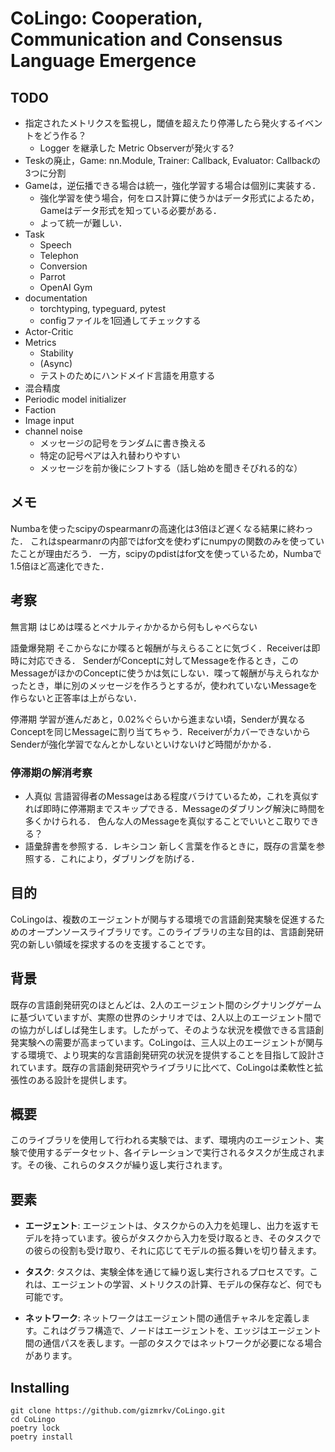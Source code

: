 # CoLingo: Cooperation, Communication and Consensus Language Emergence

## TODO
- 指定されたメトリクスを監視し，閾値を超えたり停滞したら発火するイベントをどう作る？
  - Logger を継承した Metric Observerが発火する?
- Teskの廃止，Game: nn.Module, Trainer: Callback, Evaluator: Callbackの3つに分割
- Gameは，逆伝播できる場合は統一，強化学習する場合は個別に実装する．
  - 強化学習を使う場合，何をロス計算に使うかはデータ形式によるため，Gameはデータ形式を知っている必要がある．
  - よって統一が難しい．
- Task
  - Speech
  - Telephon
  - Conversion
  - Parrot
  - OpenAI Gym
- documentation
  - torchtyping, typeguard, pytest
  - configファイルを1回通してチェックする
- Actor-Critic
- Metrics
  - Stability
  - (Async)
  - テストのためにハンドメイド言語を用意する
- 混合精度
- Periodic model initializer
- Faction
- Image input
- channel noise
  - メッセージの記号をランダムに書き換える
  - 特定の記号ペアは入れ替わりやすい
  - メッセージを前か後にシフトする（話し始めを聞きそびれる的な）

## メモ

Numbaを使ったscipyのspearmanrの高速化は3倍ほど遅くなる結果に終わった．
これはspearmanrの内部ではfor文を使わずにnumpyの関数のみを使っていたことが理由だろう．
一方，scipyのpdistはfor文を使っているため，Numbaで1.5倍ほど高速化できた．


## 考察

無言期
はじめは喋るとペナルティかかるから何もしゃべらない

語彙爆発期
そこからなにか喋ると報酬が与えらることに気づく．Receiverは即時に対応できる．
SenderがConceptに対してMessageを作るとき，このMessageがほかのConceptに使うかは気にしない．喋って報酬が与えられなかったとき，単に別のメッセージを作ろうとするが，使われていないMessageを作らないと正答率は上がらない．

停滞期
学習が進んだあと，0.02%ぐらいから進まない頃，Senderが異なるConceptを同じMessageに割り当てちゃう．ReceiverがカバーできないからSenderが強化学習でなんとかしないといけないけど時間がかかる．

### 停滞期の解消考察

- 人真似
    言語習得者のMessageはある程度バラけているため，これを真似すれば即時に停滞期までスキップできる．Messageのダブリング解決に時間を多くかけられる．
    色んな人のMessageを真似することでいいとこ取りできる？
- 語彙辞書を参照する．レキシコン
    新しく言葉を作るときに，既存の言葉を参照する．これにより，ダブリングを防げる．


## 目的

CoLingoは、複数のエージェントが関与する環境での言語創発実験を促進するためのオープンソースライブラリです。このライブラリの主な目的は、言語創発研究の新しい領域を探求するのを支援することです。

## 背景

既存の言語創発研究のほとんどは、2人のエージェント間のシグナリングゲームに基づいていますが、実際の世界のシナリオでは、2人以上のエージェント間での協力がしばしば発生します。したがって、そのような状況を模倣できる言語創発実験への需要が高まっています。CoLingoは、三人以上のエージェントが関与する環境で、より現実的な言語創発研究の状況を提供することを目指して設計されています。既存の言語創発研究やライブラリに比べて、CoLingoは柔軟性と拡張性のある設計を提供します。

## 概要

このライブラリを使用して行われる実験では、まず、環境内のエージェント、実験で使用するデータセット、各イテレーションで実行されるタスクが生成されます。その後、これらのタスクが繰り返し実行されます。

## 要素

- **エージェント**: エージェントは、タスクからの入力を処理し、出力を返すモデルを持っています。彼らがタスクから入力を受け取るとき、そのタスクでの彼らの役割も受け取り、それに応じてモデルの振る舞いを切り替えます。

- **タスク**: タスクは、実験全体を通じて繰り返し実行されるプロセスです。これは、エージェントの学習、メトリクスの計算、モデルの保存など、何でも可能です。

- **ネットワーク**: ネットワークはエージェント間の通信チャネルを定義します。これはグラフ構造で、ノードはエージェントを、エッジはエージェント間の通信パスを表します。一部のタスクではネットワークが必要になる場合があります。



## Installing

```
git clone https://github.com/gizmrkv/CoLingo.git
cd CoLingo
poetry lock
poetry install
```